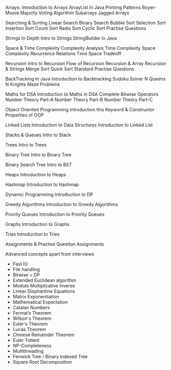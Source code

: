 Arrays:
Introduction to Arrays
ArrayList In Java
Printing Patterns
Boyer-Moore Majority Voting Algorithm
Subarrays
Jagged Arrays

Searching & Sorting
Linear Search
Binary Search
Bubble Sort
Selection Sort
Insertion Sort
Count Sort
Radix Sort
Cyclic Sort
Practise Questions

Strings In Depth
Intro to Strings
StringBuilder in Java

Space & Time Complexity
Complexity Analysis
Time Complexity
Space Complexity
Recurrence Relations
Time Space Tradeoff

Recursion
Intro to Recursion
Flow of Recursion
Recursion & Array
Recursion & Strings
Merge Sort
Quick Sort
Standard Practise Questions

BackTracking In Java
Introduction to Backtracking
Sudoku Solver
N Queens
N Knights
Maze Problems

Maths for DSA
Introduction to Maths in DSA
Complete Bitwise Operators
Number Theory Part-A
Number Theory Part-B
Number Theory Part-C

Object Oriented Programming
Introduction
this Keyword & Constructor
Properties of OOP

Linked Lists
Introduction to Data Structures
Introduction to Linked List

Stacks & Queues
Intro to Stack

Trees
Intro to Trees

Binary Tree
Intro to Binary Tree

Binary Search Tree
Intro to BST

Heaps
Introduction to Heaps

Hashmap
Introduction to Hashmap

Dynamic Programming
Introduction to DP

Greedy Algorithms
Introduction to Greedy Algorithms

Priority Queues
Introduction to Priority Queues

Graphs
Introduction to Graphs

Tries
Introduction to Tries

Assignments & Practise Question
Assignments

Advanced concepts apart from interviews 
- Fast IO
- File handling
- Bitwise + DP
- Extended Euclidean algorithm
- Modulo Multiplicative Inverse
- Linear Diophantine Equations
- Matrix Exponentiation
- Mathematical Expectation
- Catalan Numbers
- Fermat’s Theorem
- Wilson's Theorem
- Euler's Theorem
- Lucas Theorem
- Chinese Remainder Theorem
- Euler Totient
- NP-Completeness
- Multithreading
- Fenwick Tree / Binary Indexed Tree
- Square Root Decomposition
